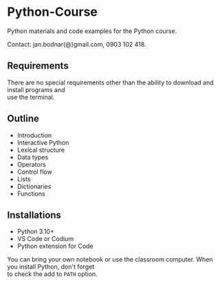 # Python-Course

Python materials and code examples for the Python course.  

Contact: jan.bodnar(@)gmail.com, 0903 102 418.

## Requirements 

There are no special requirements other than the ability to download and install programs and  
use the terminal.  

## Outline

- Introduction
- Interactive Python
- Lexical structure
- Data types
- Operators
- Control flow
- Lists
- Dictionaries
- Functions

## Installations

- Python 3.10+
- VS Code or Codium
- Python extension for Code

You can bring your own notebook or use the classroom computer. When you install Python, don't forget  
to check the add to `PATH` option.  


